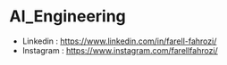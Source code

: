 # AI_Engineering

- Linkedin  : https://www.linkedin.com/in/farell-fahrozi/
- Instagram : https://www.instagram.com/farellfahrozi/